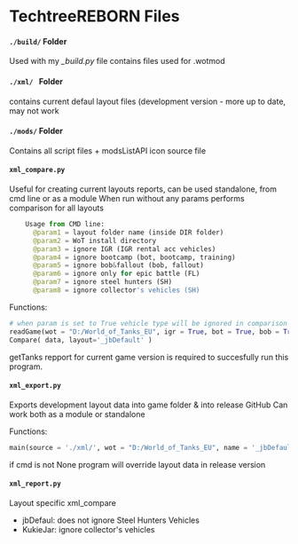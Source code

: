 # TechtreeREBORN Files

#### ``` ./build/ ``` Folder
Used with my *_build.py* file contains files used for .wotmod  

####  ``` ./xml/  ``` Folder
contains current defaul layout files (development version - more up to date, may not work

#### ``` ./mods/ ``` Folder
Contains all script files + modsListAPI icon source file

#### ``` xml_compare.py ```

Useful for creating current layouts reports, can be used standalone, from cmd line or as a module
When run without any params performs comparison for all layouts
```python
    Usage from CMD line:
      @param1 = layout folder name (inside DIR folder)
      @param2 = WoT install directory
      @param3 = ignore IGR (IGR rental acc vehicles)
      @param4 = ignore bootcamp (bot, bootcamp, training)
      @param5 = ignore bob&fallout (bob, fallout)
      @param6 = ignore only for epic battle (FL)
      @param7 = ignore steel hunters (SH)
      @param8 = ignore collector's vehicles (SH)
````

Functions:

```python 
# when param is set to True vehicle type will be ignored in comparison
readGame(wot = "D:/World_of_Tanks_EU", igr = True, bot = True, bob = True, fl = True, sh = False, collector = False):
Compare( data, layout='_jbDefault' )
```
getTanks repport for current game version is required to succesfully run this program.
  
#### ``` xml_export.py ``` 

Exports development layout data into game folder & into release GitHub
Can work both as a module or standalone

Functions:

```python
main(source = './xml/', wot = "D:/World_of_Tanks_EU", name = '_jbDefault', cmd = None):
```
if cmd is not None program will override layout data in release version


#### ``` xml_report.py ```

Layout specific xml_compare
- jbDefaul: does not ignore Steel Hunters Vehicles
- KukieJar: ignore collector's vehicles



